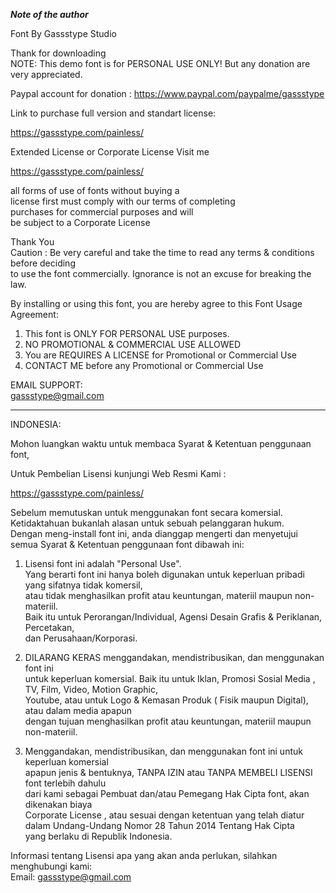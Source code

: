 ***Note of the author***

Font By Gassstype Studio  
   
 Thank for downloading  
 NOTE: This demo font is for PERSONAL USE ONLY! But any donation are very appreciated.  
   
 Paypal account for donation : <https://www.paypal.com/paypalme/gassstype>  
   
 Link to purchase full version and standart license:  
   
 <https://gassstype.com/painless/>  
   
 Extended License or Corporate License Visit me  
   
 <https://gassstype.com/painless/>  
   
 all forms of use of fonts without buying a  
 license first must comply with our terms of completing  
 purchases for commercial purposes and will  
 be subject to a Corporate License  
   
 Thank You  
 Caution : Be very careful and take the time to read any terms &amp; conditions before deciding  
 to use the font commercially. Ignorance is not an excuse for breaking the law.  
   
 By installing or using this font, you are hereby agree to this Font Usage Agreement:  
   
 1. This font is ONLY FOR PERSONAL USE purposes.  
 2. NO PROMOTIONAL &amp; COMMERCIAL USE ALLOWED  
 3. You are REQUIRES A LICENSE for Promotional or Commercial Use  
 4. CONTACT ME before any Promotional or Commercial Use  
   
 EMAIL SUPPORT:  
 <gassstype@gmail.com>  
   
 ------------------------------------------------------------------------------------------------------------------------------   
   
 INDONESIA:  
   
 Mohon luangkan waktu untuk membaca Syarat &amp; Ketentuan penggunaan font,  
   
 Untuk Pembelian Lisensi kunjungi Web Resmi Kami :  
   
 <https://gassstype.com/painless/>  
   
 Sebelum memutuskan untuk menggunakan font secara komersial.  
 Ketidaktahuan bukanlah alasan untuk sebuah pelanggaran hukum.  
 Dengan meng-install font ini, anda dianggap mengerti dan menyetujui  
 semua Syarat &amp; Ketentuan penggunaan font dibawah ini:  
   
 1. Lisensi font ini adalah "Personal Use".  
 Yang berarti font ini hanya boleh digunakan untuk keperluan pribadi yang sifatnya tidak komersil,  
 atau tidak menghasilkan profit atau keuntungan, materiil maupun non-materiil.  
 Baik itu untuk Perorangan/Individual, Agensi Desain Grafis &amp; Periklanan, Percetakan,  
 dan Perusahaan/Korporasi.  
   
 2. DILARANG KERAS menggandakan, mendistribusikan, dan menggunakan font ini  
 untuk keperluan komersial. Baik itu untuk Iklan, Promosi Sosial Media , TV, Film, Video, Motion Graphic,  
 Youtube, atau untuk Logo &amp; Kemasan Produk ( Fisik maupun Digital), atau dalam media apapun  
 dengan tujuan menghasilkan profit atau keuntungan, materiil maupun non-materiil.  
   
 3. Menggandakan, mendistribusikan, dan menggunakan font ini untuk keperluan komersial  
 apapun jenis &amp; bentuknya, TANPA IZIN atau TANPA MEMBELI LISENSI font terlebih dahulu  
 dari kami sebagai Pembuat dan/atau Pemegang Hak Cipta font, akan dikenakan biaya  
 Corporate License , atau sesuai dengan ketentuan yang telah diatur dalam Undang-Undang Nomor 28 Tahun 2014 Tentang Hak Cipta  
 yang berlaku di Republik Indonesia.  
   
 Informasi tentang Lisensi apa yang akan anda perlukan, silahkan menghubungi kami:  
 Email: <gassstype@gmail.com>